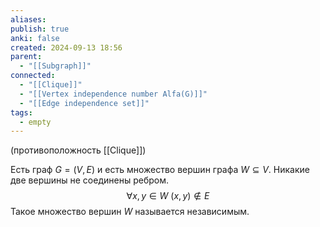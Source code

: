 ```yaml
---
aliases: 
publish: true
anki: false
created: 2024-09-13 18:56
parent:
  - "[[Subgraph]]"
connected:
  - "[[Clique]]"
  - "[[Vertex independence number Alfa(G)]]"
  - "[[Edge independence set]]"
tags:
  - empty
---
```


(противоположность [[Clique]])

Есть граф $G=(V,E)$ и есть множество вершин графа $W\subseteq V$. Никакие две вершины не соединены ребром. 
$$\forall x,y \in W \ (x,y) \notin E$$
Такое множество вершин $W$ называется независимым.

